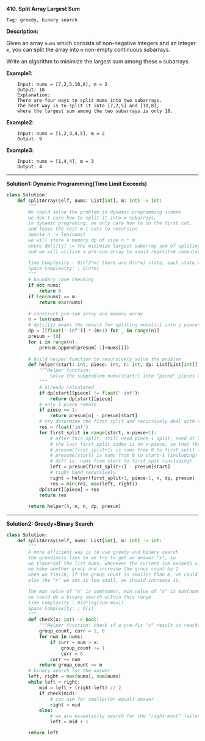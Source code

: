 **410. Split Array Largest Sum**

```Tag: greedy, binary search```

**Description:**

Given an array ```nums``` which consists of non-negative integers and an integer ```m```, you can split the array into ```m``` non-empty continuous subarrays.

Write an algorithm to minimize the largest sum among these ```m``` subarrays.



**Example1**:

        Input: nums = [7,2,5,10,8], m = 2
        Output: 18
        Explanation:
        There are four ways to split nums into two subarrays.
        The best way is to split it into [7,2,5] and [10,8],
        where the largest sum among the two subarrays is only 18.
        
**Example2**:

        Input: nums = [1,2,3,4,5], m = 2
        Output: 9
        
**Example3**:

        Input: nums = [1,4,4], m = 3
        Output: 4

-----------

**Solution1: Dynamic Programming(Time Limit Exceeds)**

```python
class Solution:
    def splitArray(self, nums: List[int], m: int) -> int:
        """
        We could solve the problem in dynamic programming scheme
        we don't care how to split it into m subarrays,
        in dynamic programing, we only care how to do the first cut,
        and leave the rest m-1 cuts to recursion
        denote n := len(nums)
        we will store a memory dp of size n * m
        where dp[i][j] := the minimize largest subarray sum of spliting nums[i:] into j pieces
        and we will utilize a pre-sum array to avoid repetitve computation

        Time Complexity : O(n^2*m) there are O(n*m) state, each state takes O(n)
        Space Complexity: ; O(n*m)
        """
        # boundary case checking
        if not nums: 
            return 0
        if len(nums) == m:
            return max(nums)
        
        # construct pre-sum array and memory array
        n = len(nums)
        # dp[i][j] means the result for spliting nums[i:] into j pieces
        dp = [[float('-inf')] * (m+1) for _ in range(n)]
        presum = [0]
        for i in range(n):
            presum.append(presum[-1]+nums[i])
        
        # build helper function to recursively solve the problem
        def helper(start: int, piece: int, n: int, dp: List[List[int]], presum: List[int]) -> int:
            """Helper function:
                Solve the subproblem nums[start:] into "piece" pieces and return answer
            """
            # already calculated
            if dp[start][piece] != float('-inf'):
                return dp[start][piece]
            # only 1 piece remain
            if piece == 1:
                return presum[n] - presum[start]
            # try determine the first split and recursively deal with the rest piece-1 splits
            res = float('inf')
            for first_split in range(start, n-piece+1):
                # after this split, still need piece-1 split, need at least piece-1 elements to be splited upon
                # the last first_split index is on n-piece, so that there are piece-1 elements remaining for rest split
                # presum[first_split+1] is nums from 0 to first_split (including)
                # presume[start] is nums from 0 to start-1 (including)
                # diff is  nums from start to first_spit (including)
                left = presum[first_split+1] - presum[start]
                # right hand recursively
                right = helper(first_split+1, piece-1, n, dp, presum)
                res = min(res, max(left, right))
            dp[start][piece] = res
            return res
        
        return helper(0, m, n, dp, presum)    
```
-----------

**Solution2: Greedy+Binary Search**

```python
class Solution:
    def splitArray(self, nums: List[int], m: int) -> int:
        """
        A more efficient way is to use greedy and binary search
        the greediness lies in we try to get an answer "x", so 
        we traversal the list nums, whenever the current sum exceeds x,
        we make another group and increase the group count by 1
        when we finish, if the group count is smaller than m, we could aim for some better "x", i.e. smaller
        else the "x" we set is too small, we should increase it.

        The max value of "x" is sum(nums), min value of "x" is max(nums),
        we could do a binary search within this range
        Time Complexity : O(n*log(sum-max))
        Space Complexity: ; O(1)
        """
        def check(x: int) -> bool:
            """Helper function: check if a pre-fix "x" result is reachable or not"""
            group_count, curr = 1, 0
            for num in nums:
                if curr + num > x:
                    group_count += 1
                    curr = 0
                curr += num
            return group_count <= m
        # binary search for the answer
        left, right = max(nums), sum(nums)
        while left < right:
            mid = left + (right-left) // 2
            if check(mid):
                # can aim for smaller(or equal) answer
                right = mid
            else:
                # we are essentailly search for the "right-most" failure and plus 1 to it
                left = mid + 1

        return left 
```